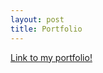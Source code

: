 ```yaml
---
layout: post
title: Portfolio
---
```

[Link to my portfolio!](https://hsp20080888.wixsite.com/sihaohuang) 
